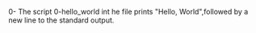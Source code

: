 0- The script 0-hello_world int he file prints "Hello, World",followed by a new line to the standard output. 
